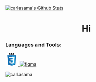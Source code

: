 [![carlasama's Github Stats](https://enigmatic-harbor-42642.herokuapp.com/?name=carlasama&theme=react)](https://enigmatic-harbor-42642.herokuapp.com/?name=carlasama&theme=react)


<h1 align="center">Hi</h1>

<h3 align="left">Languages and Tools:</h3>
<p align="left"> <a href="https://www.w3schools.com/css/" target="_blank"> <img src="https://raw.githubusercontent.com/devicons/devicon/master/icons/css3/css3-original-wordmark.svg" alt="css3" width="40" height="40"/> </a> <a href="https://www.figma.com/" target="_blank"> <img src="https://www.vectorlogo.zone/logos/figma/figma-icon.svg" alt="figma" width="40" height="40"/> </a> </p>

<p><img align="center" src="https://github-readme-stats.vercel.app/api/top-langs?username=carlasama&show_icons=true&locale=en&layout=compact" alt="carlasama" /></p>
